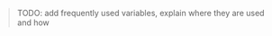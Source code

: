 > TODO: add frequently used variables, explain where they are used and how



<!--stackedit_data:
eyJoaXN0b3J5IjpbNTIxNTIwOTQ0XX0=
-->